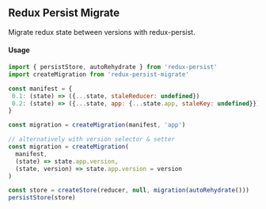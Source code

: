 ## Redux Persist Migrate

Migrate redux state between versions with redux-persist.

#### Usage
```js
import { persistStore, autoRehydrate } from 'redux-persist'
import createMigration from 'redux-persist-migrate'

const manifest = {
 0.1: (state) => ({...state, staleReducer: undefined})
 0.2: (state) => ({...state, app: {...state.app, staleKey: undefined}})
}

const migration = createMigration(manifest, 'app')

// alternatively with version selector & setter
const migration = createMigration(
  manifest,
  (state) => state.app.version,
  (state, version) => state.app.version = version
)

const store = createStore(reducer, null, migration(autoRehydrate()))
persistStore(store)
```
